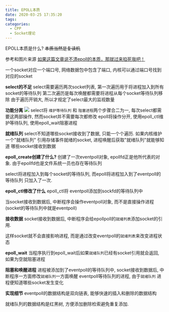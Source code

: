 ```yaml
---
title: EPOLL本质
date: 2020-03-25 17:35:20
tags:
categories:
  - CPP
  - Socket理论
---
```


EPOLL本质是什么?  ~~本质当然是复读机~~

参考和图片来源
[如果这篇文章说不清epoll的本质，那就过来掐死我吧！](https://zhuanlan.zhihu.com/p/64138532)

一个socket对应一个端口号, 网络数据包中包含了端口, 内核可以通过端口号找到对应的socket

**select的不足**
select需要遍历两次socket列表, 第一次遍历用于将进程加入到所有socket的等待队列
第二次遍历是每次唤醒都需要将进程从每个socket等待队列移除
由于遍历开销大, 所以才规定了select最大的监视数量

**功能分离**
![](https://pic2.zhimg.com/80/v2-5ce040484bbe61df5b484730c4cf56cd_720w.jpg)
select将 `维护等待队列` 和 `阻塞进程`两个步骤合二为一, 每次select都需要这两部操作, 然而socket并不需要每次都修改
epoll将操作分开, 使用epoll_ctl维护等待队列, 使用epoll_wait阻塞进程

**就绪队列**
select不知道哪些socket接收到了数据, 只能一个个遍历.
如果内核维护一个"就绪队列" 引用存储事件就绪的socket, 进程唤醒后获取"就绪队列"就能够知道
哪些socket接收到数据


**epoll_create创建了什么?**
创建了一次eventpoll对象, epollfd正是他所代表的对象. 由于epollfd也是文件系统一员也存在等待队列

select将进程加入到每个socket的等待队列, 而epoll将进程加入到了eventpoll的等待队列 只加入了一次.

**epoll_ctl修改了什么**
epoll_ctl将 eventpoll添加到sockfd的等待队列中

当socket接收到数据后, 中断程序会操作eventpoll对象, 而不是直接操作进程(socket的等待队列中就是eventpoll)

**接收数据**
socket接收到数据后, 中断程序会给epollpoll的`就绪列表`添加socket的引用.

这样socket就不会直接影响进程, 而是通过改变eventpoll的`就绪列表`来改变进程状态

**epoll_wait**
当程序执行到epoll_wait后如果`就绪队列`已经有socket引用就会返回, 如果为空就阻塞进程

**阻塞和唤醒进程**
进程被添加到了eventpoll的等待队列中, socket接收到数据后, 中断程序一方面修改`就绪队列`一方面唤醒
eventpoll等待队列的进程, 由于`就绪队列` 进程便知道哪些socket发生变化


**实现细节**
eventpoll的数据结构是双向链表, 能够快速的插入和删除的数据结构

就绪队列的数据结构是红黑树, 方便添加删除检索避免重复添加.